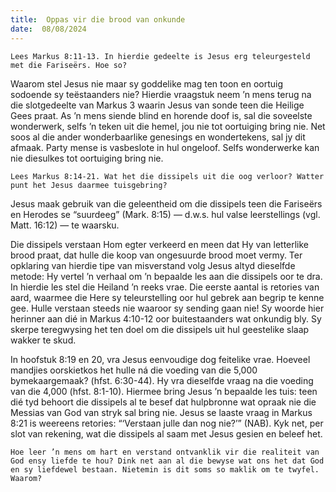 ```yaml
---
title:  Oppas vir die brood van onkunde
date:  08/08/2024
---
```


`Lees Markus 8:11-13. In hierdie gedeelte is Jesus erg teleurgesteld met die Fariseërs. Hoe so?`

Waarom stel Jesus nie maar sy goddelike mag ten toon en oortuig sodoende sy teëstaanders nie? Hierdie vraagstuk neem ’n mens terug na die slotgedeelte van Markus 3 waarin Jesus van sonde teen die Heilige Gees praat. As ’n mens siende blind en horende doof is, sal die soveelste wonderwerk, selfs ’n teken uit die hemel, jou nie tot oortuiging bring nie. Net soos al die ander wonderbaarlike genesings en wondertekens, sal jy dit afmaak. Party mense is vasbeslote in hul ongeloof. Selfs wonderwerke kan nie diesulkes tot oortuiging bring nie.

`Lees Markus 8:14-21. Wat het die dissipels uit die oog verloor? Watter punt het Jesus daarmee tuisgebring?`

Jesus maak gebruik van die geleentheid om die dissipels teen die Fariseërs en Herodes se “suurdeeg” (Mark. 8:15) — d.w.s. hul valse leerstellings (vgl. Matt. 16:12) — te waarsku.

Die dissipels verstaan Hom egter verkeerd en meen dat Hy van letterlike brood praat, dat hulle die koop van ongesuurde brood moet vermy. Ter opklaring van hierdie tipe van misverstand volg Jesus altyd dieselfde metode: Hy vertel ’n verhaal om ’n bepaalde les aan die dissipels oor te dra. In hierdie les stel die Heiland ’n reeks vrae. Die eerste aantal is retories van aard, waarmee die Here sy teleurstelling oor hul gebrek aan begrip te kenne gee. Hulle verstaan steeds nie waaroor sy sending gaan nie! Sy woorde hier herinner aan dié in Markus 4:10-12 oor buitestaanders wat onkundig bly. Sy skerpe teregwysing het ten doel om die dissipels uit hul geestelike slaap wakker te skud.

In hoofstuk 8:19 en 20, vra Jesus eenvoudige dog feitelike vrae. Hoeveel mandjies oorskietkos het hulle ná die voeding van die 5,000 bymekaargemaak? (hfst. 6:30-44). Hy vra dieselfde vraag na die voeding van die 4,000 (hfst. 8:1-10). Hiermee bring Jesus ’n bepaalde les tuis: teen dié tyd behoort die dissipels al te besef dat hulpbronne wat opraak nie die Messias van God van stryk sal bring nie. Jesus se laaste vraag in Markus 8:21 is weereens retories: “‘Verstaan julle dan nog nie?’” (NAB). Kyk net, per slot van rekening, wat die dissipels al saam met Jesus gesien en beleef het.

`Hoe leer ’n mens om hart en verstand ontvanklik vir die realiteit van God ensy liefde te hou? Dink net aan al die bewyse wat ons het dat God en sy liefdewel bestaan. Nietemin is dit soms so maklik om te twyfel. Waarom?`